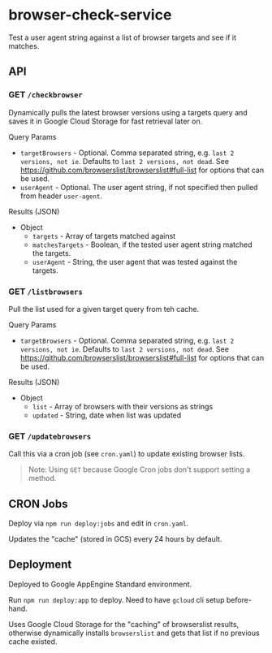 # browser-check-service

Test a user agent string against a list of browser targets and see if it matches.

## API

### GET `/checkbrowser`

Dynamically pulls the latest browser versions using a targets query and saves it
in Google Cloud Storage for fast retrieval later on.

Query Params

- `targetBrowsers` - Optional. Comma separated string, e.g. `last 2 versions, not ie`.
Defaults to `last 2 versions, not dead`. See https://github.com/browserslist/browserslist#full-list for options that can be used.
- `userAgent` - Optional. The user agent string, if not specified then
pulled from header `user-agent`.

Results (JSON)

- Object
  - `targets` - Array of targets matched against
  - `matchesTargets` - Boolean, if the tested user agent string matched the targets.
  - `userAgent` - String, the user agent that was tested against the targets.

### GET `/listbrowsers`

Pull the list used for a given target query from teh cache.

Query Params

- `targetBrowsers` - Optional. Comma separated string, e.g. `last 2 versions, not ie`.
Defaults to `last 2 versions, not dead`. See https://github.com/browserslist/browserslist#full-list for options that can be used.

Results (JSON)

- Object
  - `list` - Array of browsers with their versions as strings
  - `updated` - String, date when list was updated

### GET `/updatebrowsers`

Call this via a cron job (see `cron.yaml`) to update existing browser lists.

> Note: Using `GET` because Google Cron jobs don't support setting a method.

## CRON Jobs

Deploy via `npm run deploy:jobs` and edit in `cron.yaml`.

Updates the "cache" (stored in GCS) every 24 hours by default.

## Deployment

Deployed to Google AppEngine Standard environment.

Run `npm run deploy:app` to deploy.
Need to have `gcloud` cli setup before-hand.

Uses Google Cloud Storage for the "caching" of browserslist results, otherwise
dynamically installs `browserslist` and gets that list if no previous cache existed.
